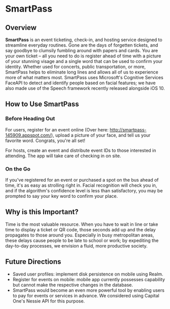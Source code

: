 # SmartPass

## Overview

**SmartPass** is an event ticketing, check-in, and hosting service designed to streamline everyday routines. Gone are the days of forgetten tickets, and say goodbye to clumsily fumbling around with papers and cards. You are your own ticket – all you need to do is register ahead of time with a picture of your stunning visage and a single word that can be used to confirm your identity. Whether used for concerts, public transportation, or more, SmartPass helps to eliminate long lines and allows all of us to experience more of what matters most.
SmartPass uses Microsoft's Cognitive Services FaceAPI to detect and identify people based on facial features; we have also made use of the Speech framework recently released alongside iOS 10.

## How to Use SmartPass

### Before Heading Out
For users, register for an event online (Over here: http://smartpass-145909.appspot.com/), upload a picture of your face, and tell us your favorite word. Congrats, you're all set!

For hosts, create an event and distribute event IDs to those interested in attending. The app will take care of checking in on site.

### On the Go
If you've registered for an event or purchased a spot on the bus ahead of time, it's as easy as strolling right in. Facial recognition will check you in, and if the algorithm's confidence level is less than satisfactory, you may be prompted to say your key word to confirm your place.

## Why is this Important?
Time is the most valuable resource. When you have to wait in line or take time to display a ticket or QR code, those seconds add up and the delay propagates to those around you. Especially in busy metropolitan areas, these delays cause people to be late to school or work; by expediting the day-to-day processes, we envision a fluid, more productive society.

## Future Directions
* Saved user profiles: implement disk persistence on mobile using Realm.
* Register for events on mobile: mobile app currently possesses capability but cannot make the respective changes in the database.
* SmartPass would become an even more powerful tool by enabling users to pay for events or services in advance. We considered using Capital One's Nessie API for this purpose.
